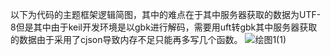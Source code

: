 以下为代码的主题框架逻辑简图，其中的难点在于其中服务器获取的数据为UTF-8但是其中由于keil开发环境是以gbk进行解码，需要用uft转gbk其中服务器获取的数据由于采用了cjson导致内存不足只能再多写几个函数。
![绘图1(1)](https://github.com/user-attachments/assets/78c57c8c-3563-45e1-88c2-c9442d967f50)
